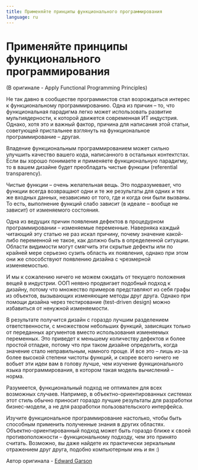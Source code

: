 ```yaml
---
title: Применяйте принципы функционального программирования
language: ru
---
```


# Применяйте принципы функционального программирования
(В оригинале - Apply Functional Programming Principles)

Не так давно в сообществе программистов стал возрождаться интерес к функциональному программированию. Одна из причин – то, что функциональная парадигма легко может использовать развитие мультиядерности, к которой движется современная ИТ индустрия. Однако, хотя это и важный фактор, причина для написания этой статьи, советующей пристальнее взглянуть на функциональное программирование – другая.

Владение функциональным программированием может сильно улучшить качество вашего кода, написанного в остальных контектстах. Если вы хорошо понимаете и применяете функциональную парадигму, то в вашем дизайне будет преобладать чистые функции (referential transparency).

Чистые функции – очень желательная вещь. Это подразумевает, что функции всегда возвращают одни и те же результаты для одних и тех же входных данных, независимо от того, где и когда они были вызваны. То есть, выполнение функций слабо зависит (в идеале – вообще не зависит) от изменяемого состояния.

Одна из ведущих причин появления дефектов в процедурном программировании – изменяемые переменные. Наверняка каждый читающий эту статью не раз искал причину, почему значение какой-либо переменной не такое, как должно быть в определенной ситуации. Области видимости могут смягчить эти скрытые дефекты или по крайней мере серьезно сузить область их появления, однако при этом они же способствуют появлению дизайна с чрезмерной изменяемостью.

И мы к сожалению ничего не можем ожидать от текущего положения вещей в индустрии. ООП неявно продвигает подобный подход к дизайну, потому что множество примеров представляют из себя графы из объектов, вызывающих изменяющие методы друг друга. Однако при помощи дизайна через тестирование (test-driven design) можно избавиться от ненужной изменяемости.

В результате получится дизайн с гораздо лучшим разделением ответственности, с множеством небольших функций, зависящих только от переданных аргументов вместо использования изменяемых переменных. Это приведет к меньшему количеству дефектов и более простой отладке, потому что при таком дизайне определить, когда значение стало неправильным, намного проще. И все это – лишь из-за более высокой степени чистоты функций, и скорее всего ничего не вобьет эти идеи вам в голову лучше, чем изучение функционального языка программирования, в котором такая модель вычислений – норма.

Разумеется, функциональный подход не оптимален для всех возможных случаев. Например, в объектно-ориентированных системах этот стиль обычно приносит гораздо лучшие результаты для разработки бизнес-модели, а не для разработки пользовательского интерфейса.

Изучите функциональное программирование настолько, чтобы быть способным применить полученные знания в других областях. Объектно-ориентированный подход может быть гораздо ближе к своей противоположности – функциональному подходу, чем это принято считать. Возможно, вы даже найдете их практически зеркальным отражением друг друга, подобно компьютерным инь и ян :)

Автор оригинала - [Edward Garson](http://programmer.97things.oreilly.com/wiki/index.php/Edward_Garson)